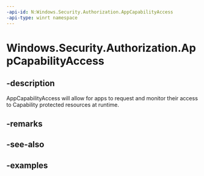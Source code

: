 ```yaml
---
-api-id: N:Windows.Security.Authorization.AppCapabilityAccess
-api-type: winrt namespace
---
```


<!-- Namespace syntax.
namespace Windows.Security.Authorization.AppCapabilityAccess 
-->

# Windows.Security.Authorization.AppCapabilityAccess

## -description
AppCapabilityAccess will allow for apps to request and monitor their access to Capability protected resources at runtime.

## -remarks

## -see-also

## -examples

